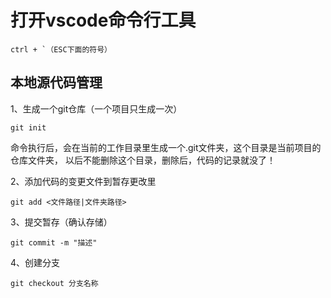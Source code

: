 # 打开vscode命令行工具

```
ctrl + `（ESC下面的符号）
```

## 本地源代码管理

1、生成一个git仓库（一个项目只生成一次）

```shell
git init
```
命令执行后，会在当前的工作目录里生成一个.git文件夹，这个目录是当前项目的仓库文件夹，
以后不能删除这个目录，删除后，代码的记录就没了！

2、添加代码的变更文件到暂存更改里
```shell
git add <文件路径|文件夹路径>
```

3、提交暂存（确认存储）

```
git commit -m "描述"
```
4、创建分支
```shell
git checkout 分支名称
```

